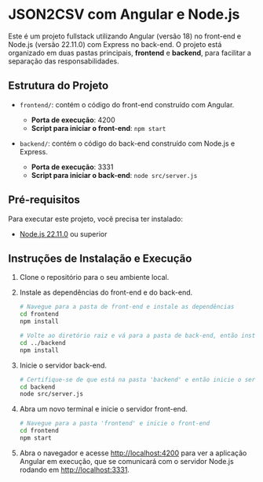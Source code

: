 # JSON2CSV com Angular e Node.js

Este é um projeto fullstack utilizando Angular (versão 18) no front-end e Node.js (versão 22.11.0) com Express no back-end. O projeto está organizado em duas pastas principais, **frontend** e **backend**, para facilitar a separação das responsabilidades.

## Estrutura do Projeto

- `frontend/`: contém o código do front-end construído com Angular.
  - **Porta de execução**: 4200
  - **Script para iniciar o front-end**: `npm start`

- `backend/`: contém o código do back-end construído com Node.js e Express.
  - **Porta de execução**: 3331
  - **Script para iniciar o back-end**: `node src/server.js`

## Pré-requisitos

Para executar este projeto, você precisa ter instalado:

- [Node.js 22.11.0](https://nodejs.org/download/release/v22.11.0/) ou superior

## Instruções de Instalação e Execução

1. Clone o repositório para o seu ambiente local.

2. Instale as dependências do front-end e do back-end.

    ```bash
    # Navegue para a pasta de front-end e instale as dependências
    cd frontend
    npm install

    # Volte ao diretório raiz e vá para a pasta de back-end, então instale as dependências
    cd ../backend
    npm install
    ```

3. Inicie o servidor back-end.

    ```bash
    # Certifique-se de que está na pasta 'backend' e então inicie o servidor
    cd backend
    node src/server.js
    ```

4. Abra um novo terminal e inicie o servidor front-end.

    ```bash
    # Navegue para a pasta 'frontend' e inicie o front-end
    cd frontend
    npm start
    ```

5. Abra o navegador e acesse [http://localhost:4200](http://localhost:4200) para ver a aplicação Angular em execução, que se comunicará com o servidor Node.js rodando em [http://localhost:3331](http://localhost:3331).

